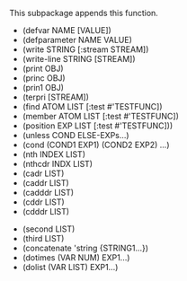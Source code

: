 This subpackage appends this function.

- (defvar NAME [VALUE])
- (defparameter NAME VALUE)
- (write STRING [:stream STREAM])
- (write-line STRING [STREAM])
- (print OBJ)
- (princ OBJ)
- (prin1 OBJ)
- (terpri [STREAM])
- (find ATOM LIST [:test #'TESTFUNC])
- (member ATOM LIST [:test #'TESTFUNC])
- (position EXP LIST [:test #'TESTFUNC]))
- (unless COND ELSE-EXPs...)
- (cond (COND1 EXP1) (COND2 EXP2) ...)
- (nth INDEX LIST)
- (nthcdr INDX LIST)
- (cadr LIST)
- (caddr LIST)
- (cadddr LIST)
- (cddr LIST)
- (cdddr LIST)
<!-- - (first LIST) -->
- (second LIST)
- (third LIST)
- (concatenate 'string {STRING1...})
- (dotimes (VAR NUM) EXP1...)
- (dolist (VAR LIST) EXP1...)
